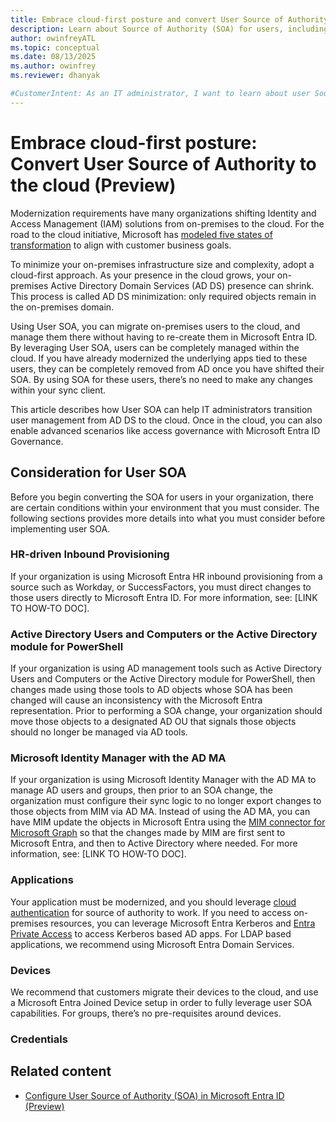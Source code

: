 ```yaml
---
title: Embrace cloud-first posture and convert User Source of Authority (SOA) to the cloud (Preview)
description: Learn about Source of Authority (SOA) for users, including prerequisites and supported scenarios.
author: owinfreyATL
ms.topic: conceptual
ms.date: 08/13/2025
ms.author: owinfrey
ms.reviewer: dhanyak

#CustomerIntent: As an IT administrator, I want to learn about user Source of Authority (SOA) so that I can minimize my on-premises footprint.
---
```


<!--
Remove all the comments in this template before you sign-off or merge to the  main branch.

This template provides the basic structure of a Concept article pattern. See the [instructions - Concept](../level4/article-concept.md) in the pattern library.

You can provide feedback about this template at: https://aka.ms/patterns-feedback

Concept is an article pattern that defines what something is or explains an abstract idea.

There are several situations that might call for writing a Concept article, including:

* If there's a new idea that's central to a service or product, that idea must be explained so that customers understand the value of the service or product as it relates to their circumstances. A good recent example is the concept of containerization or the concept of scalability.
* If there's optional information or explanations that are common to several Tutorials or How-to guides, this information can be consolidated and single-sourced in a full-bodied Concept article for you to reference.
* If a service or product is extensible, advanced users might modify it to better suit their application. It's better that advanced users fully understand the reasoning behind the design choices and everything else "under the hood" so that their variants are more robust, thereby improving their experience.

-->

<!-- 1. H1
-----------------------------------------------------------------------------

Required. Set expectations for what the content covers, so customers know the content meets their needs. The H1 should NOT begin with a verb.

Reflect the concept that undergirds an action, not the action itself. The H1 must start with:

* "\<noun phrase\> concept(s)", or
* "What is \<noun\>?", or
* "\<noun\> overview"

Concept articles are primarily distinguished by what they aren't:

* They aren't procedural articles. They don't show how to complete a task.
* They don't have specific end states, other than conveying an underlying idea, and don't have concrete, sequential actions for the user to take.

One clear sign of a procedural article would be the use of a numbered list. With rare exception, numbered lists shouldn't appear in Concept articles.

-->

# Embrace cloud-first posture: Convert User Source of Authority to the cloud (Preview)

Modernization requirements have many organizations shifting Identity and Access Management (IAM) solutions from on-premises to the cloud. For the road to the cloud initiative, Microsoft has [modeled five states of transformation](/entra/architecture/road-to-the-cloud-posture#five-states-of-transformation) to align with customer business goals.

To minimize your on-premises infrastructure size and complexity, adopt a cloud-first approach. As your presence in the cloud grows, your on-premises Active Directory Domain Services (AD DS) presence can shrink. This process is called AD DS minimization: only required objects remain in the on-premises domain.

Using User SOA, you can migrate on-premises users to the cloud, and manage them there without having to re-create them in Microsoft Entra ID. By leveraging User SOA, users can be completely managed within the cloud. If you have already modernized the underlying apps tied to these users, they can be completely removed from AD once you have shifted their SOA. By using SOA for these users, there’s no need to make any changes within your sync client.

This article describes how User SOA can help IT administrators transition user management from AD DS to the cloud. Once in the cloud, you can also enable advanced scenarios like access governance with Microsoft Entra ID Governance.

## Consideration for User SOA

Before you begin converting the SOA for users in your organization, there are certain conditions within your environment that you must consider. The following sections provides more details into what you must consider before implementing user SOA.

### HR-driven Inbound Provisioning


If your organization is using Microsoft Entra HR inbound provisioning from a source such as Workday, or SuccessFactors, you must direct changes to those users directly to Microsoft Entra ID. For more information, see: [LINK TO HOW-TO DOC].

### Active Directory Users and Computers or the Active Directory module for PowerShell

If your organization is using AD management tools such as Active Directory Users and Computers or the Active Directory module for PowerShell, then changes made using those tools to AD objects whose SOA has been changed will cause an inconsistency with the Microsoft Entra representation. Prior to performing a SOA change, your organization should move those objects to a designated AD OU that signals those objects should no longer be managed via AD tools.   

### Microsoft Identity Manager with the AD MA

If your organization is using Microsoft Identity Manager with the AD MA to manage AD users and groups, then prior to an SOA change, the organization must configure their sync logic to no longer export changes to those objects from MIM via AD MA.  Instead of using the AD MA, you can have MIM update the objects in Microsoft Entra using the [MIM connector for Microsoft Graph](/microsoft-identity-manager/microsoft-identity-manager-2016-connector-graph) so that the changes made by MIM are first sent to Microsoft Entra, and then to Active Directory where needed. For more information, see: [LINK TO HOW-TO DOC].

### Applications

Your application must be modernized, and you should leverage [cloud authentication](/entra/architecture/authenticate-applications-and-users) for source of authority to work. If you need to access on-premises resources, you can leverage Microsoft Entra Kerberos and [Entra Private Access](/entra/global-secure-access/concept-private-access) to access Kerberos based AD apps. For LDAP based applications, we recommend using Microsoft Entra Domain Services.  

### Devices

We recommend that customers migrate their devices to the cloud, and use a Microsoft Entra Joined Device setup in order to fully leverage user SOA capabilities. For groups, there’s no pre-requisites around devices.  

### Credentials





## Related content

- [Configure User Source of Authority (SOA) in Microsoft Entra ID (Preview)](how-to-user-source-of-authority-configure.md)

<!--
Remove all the comments in this template before you sign-off or merge to the 
main branch.

-->
